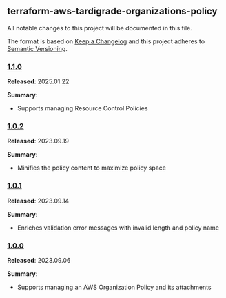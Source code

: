 ## terraform-aws-tardigrade-organizations-policy

All notable changes to this project will be documented in this file.

The format is based on [Keep a Changelog](http://keepachangelog.com/) and this project adheres to [Semantic Versioning](http://semver.org/).

### [1.1.0](https://github.com/plus3it/terraform-aws-organizations-policy/releases/tag/1.1.0)

**Released**: 2025.01.22

**Summary**:

*   Supports managing Resource Control Policies

### [1.0.2](https://github.com/plus3it/terraform-aws-organizations-policy/releases/tag/1.0.2)

**Released**: 2023.09.19

**Summary**:

*   Minifies the policy content to maximize policy space

### [1.0.1](https://github.com/plus3it/terraform-aws-organizations-policy/releases/tag/1.0.1)

**Released**: 2023.09.14

**Summary**:

*   Enriches validation error messages with invalid length and policy name

### [1.0.0](https://github.com/plus3it/terraform-aws-organizations-policy/releases/tag/1.0.0)

**Released**: 2023.09.06

**Summary**:

*   Supports managing an AWS Organization Policy and its attachments
